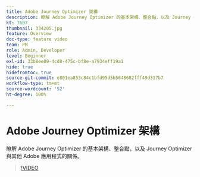 ```yaml
---
title: Adobe Journey Optimizer 架構
description: 瞭解 Adobe Journey Optimizer 的基本架構、整合點，以及 Journey Optimizer 與其他 Adobe 應用程式的關係。
kt: 7607
thumbnail: 334205.jpg
feature: Overview
doc-type: feature video
team: PM
role: Admin, Developer
level: Beginner
exl-id: 33b8ee09-4cd8-475c-bf8e-a7934eff19a1
hide: true
hidefromtoc: true
source-git-commit: e801ea853c84c1bfd95d5b5648682fff49d317b7
workflow-type: tm+mt
source-wordcount: '52'
ht-degree: 100%

---
```


# Adobe Journey Optimizer 架構

瞭解 Adobe Journey Optimizer 的基本架構、整合點，以及 Journey Optimizer 與其他 Adobe 應用程式的關係。

>[!VIDEO](https://video.tv.adobe.com/v/334205?quality=12&learn=on)
